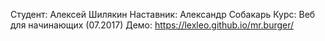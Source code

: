 Студент: Алексей Шилякин
Наставник: Александр Собакарь
Курс: Веб для начинающих (07.2017)
Демо: https://lexleo.github.io/mr.burger/
